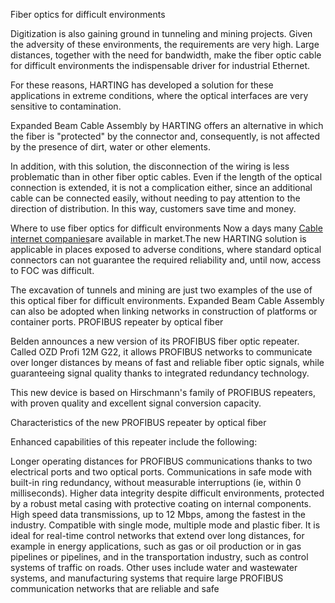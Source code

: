 Fiber optics for difficult environments

Digitization is also gaining ground in tunneling and mining projects. Given the adversity of these environments, the requirements are very high. Large distances, together with the need for bandwidth, make the fiber optic cable for difficult environments the indispensable driver for industrial Ethernet.

For these reasons, HARTING has developed a solution for these applications in extreme conditions, where the optical interfaces are very sensitive to contamination.

Expanded Beam Cable Assembly by HARTING offers an alternative in which the fiber is "protected" by the connector and, consequently, is not affected by the presence of dirt, water or other elements.

In addition, with this solution, the disconnection of the wiring is less problematic than in other fiber optic cables. Even if the length of the optical connection is extended, it is not a complication either, since an additional cable can be connected easily, without needing to pay attention to the direction of distribution. In this way, customers save time and money.

Where to use fiber optics for difficult environments
Now a days many [Cable internet companies](https://www.fieldengineer.com/blogs/observations-solutions-cables-companies/)are available in market.The new HARTING solution is applicable in places exposed to adverse conditions, where standard optical connectors can not guarantee the required reliability and, until now, access to FOC was difficult.

The excavation of tunnels and mining are just two examples of the use of this optical fiber for difficult environments. Expanded Beam Cable Assembly can also be adopted when linking networks in construction of platforms or container ports.
PROFIBUS repeater by optical fiber

Belden announces a new version of its PROFIBUS fiber optic repeater. Called OZD Profi 12M G22, it allows PROFIBUS networks to communicate over longer distances by means of fast and reliable fiber optic signals, while guaranteeing signal quality thanks to integrated redundancy technology.

This new device is based on Hirschmann's family of PROFIBUS repeaters, with proven quality and excellent signal conversion capacity.

Characteristics of the new PROFIBUS repeater by optical fiber

Enhanced capabilities of this repeater include the following:

Longer operating distances for PROFIBUS communications thanks to two electrical ports and two optical ports.
Communications in safe mode with built-in ring redundancy, without measurable interruptions (ie, within 0 milliseconds).
Higher data integrity despite difficult environments, protected by a robust metal casing with protective coating on internal components.
High speed data transmissions, up to 12 Mbps, among the fastest in the industry.
Compatible with single mode, multiple mode and plastic fiber.
It is ideal for real-time control networks that extend over long distances, for example in energy applications, such as gas or oil production or in gas pipelines or pipelines, and in the transportation industry, such as control systems of traffic on roads. Other uses include water and wastewater systems, and manufacturing systems that require large PROFIBUS communication networks that are reliable and safe

